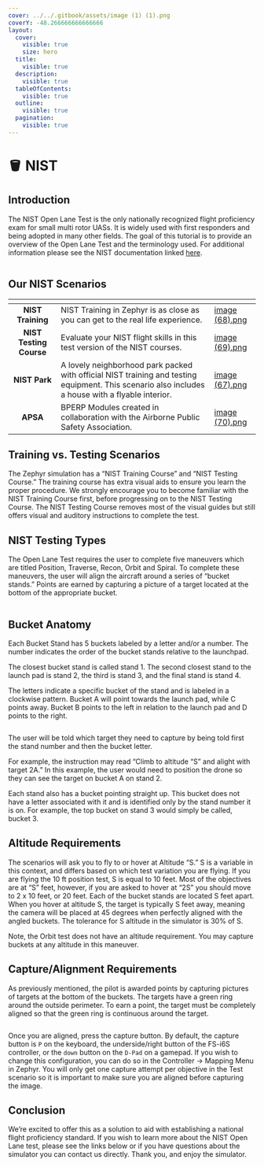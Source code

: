 ```yaml
---
cover: ../../.gitbook/assets/image (1) (1).png
coverY: -48.266666666666666
layout:
  cover:
    visible: true
    size: hero
  title:
    visible: true
  description:
    visible: true
  tableOfContents:
    visible: true
  outline:
    visible: true
  pagination:
    visible: true
---
```


# 🪣 NIST

## Introduction

The NIST Open Lane Test is the only nationally recognized flight proficiency exam for small multi rotor UASs. It is widely used with first responders and being adopted in many other fields. The goal of this tutorial is to provide an overview of the Open Lane Test and the terminology used. For additional information please see the NIST documentation linked [here](https://www.nist.gov/el/intelligent-systems-division-73500/standard-test-methods-response-robots/aerial-systems).

<div align="center">

<figure><img src="../../.gitbook/assets/image (2) (1).png" alt=""><figcaption></figcaption></figure>

</div>

## Our NIST Scenarios

<table data-card-size="large" data-view="cards"><thead><tr><th align="center"></th><th></th><th data-hidden data-card-cover data-type="files"></th></tr></thead><tbody><tr><td align="center"><strong>NIST Training</strong></td><td>NIST Training in Zephyr is as close as you can get to the real life experience.</td><td><a href="../../.gitbook/assets/image (68).png">image (68).png</a></td></tr><tr><td align="center"><strong>NIST Testing Course</strong></td><td>Evaluate your NIST flight skills in this test version of the NIST courses.</td><td><a href="../../.gitbook/assets/image (69).png">image (69).png</a></td></tr><tr><td align="center"><strong>NIST Park</strong></td><td>A lovely neighborhood park packed with official NIST training and testing equipment.  This scenario also includes a house with a flyable interior.</td><td><a href="../../.gitbook/assets/image (67).png">image (67).png</a></td></tr><tr><td align="center"><strong>APSA</strong></td><td>BPERP Modules created in collaboration with the Airborne Public Safety Association.</td><td><a href="../../.gitbook/assets/image (70).png">image (70).png</a></td></tr></tbody></table>

## Training vs. Testing Scenarios

The Zephyr simulation has a “NIST Training Course” and “NIST Testing Course.” The training course has extra visual aids to ensure you learn the proper procedure. We strongly encourage you to become familiar with the NIST Training Course first, before progressing on to the NIST Testing Course. The NIST Testing Course removes most of the visual guides but still offers visual and auditory instructions to complete the test.

## NIST Testing Types

The Open Lane Test requires the user to complete five maneuvers which are titled Position, Traverse, Recon, Orbit and Spiral. To complete these maneuvers, the user will align the aircraft around a series of “bucket stands.” Points are earned by capturing a picture of a target located at the bottom of the appropriate bucket.

<figure><img src="../../.gitbook/assets/image (3) (1).png" alt=""><figcaption></figcaption></figure>

## Bucket Anatomy

Each Bucket Stand has 5 buckets labeled by a letter and/or a number. The number indicates the order of the bucket stands relative to the launchpad.

The closest bucket stand is called stand 1. The second closest stand to the launch pad is stand 2, the third is stand 3, and the final stand is stand 4.

The letters indicate a specific bucket of the stand and is labeled in a clockwise pattern. Bucket A will point towards the launch pad, while C points away. Bucket B points to the left in relation to the launch pad and D points to the right.

<figure><img src="../../.gitbook/assets/image (4) (1).png" alt=""><figcaption></figcaption></figure>

The user will be told which target they need to capture by being told first the stand number and then the bucket letter.

For example, the instruction may read “Climb to altitude “S” and alight with target 2A.” In this example, the user would need to position the drone so they can see the target on bucket A on stand 2.

Each stand also has a bucket pointing straight up. This bucket does not have a letter associated with it and is identified only by the stand number it is on. For example, the top bucket on stand 3 would simply be called, bucket 3.

## Altitude Requirements

The scenarios will ask you to fly to or hover at Altitude “S.” S is a variable in this context, and differs based on which test variation you are flying. If you are flying the 10 ft position test, S is equal to 10 feet. Most of the objectives are at “S” feet, however, if you are asked to hover at “2S” you should move to 2 x 10 feet, or 20 feet. Each of the bucket stands are located S feet apart. When you hover at altitude S, the target is typically S feet away, meaning the camera will be placed at 45 degrees when perfectly aligned with the angled buckets. The tolerance for S altitude in the simulator is 30% of S.

Note, the Orbit test does not have an altitude requirement. You may capture buckets at any altitude in this maneuver.

## Capture/Alignment Requirements

As previously mentioned, the pilot is awarded points by capturing pictures of targets at the bottom of the buckets. The targets have a green ring around the outside perimeter. To earn a point, the target must be completely aligned so that the green ring is continuous around the target.

<figure><img src="../../.gitbook/assets/image (5) (1).png" alt=""><figcaption></figcaption></figure>

Once you are aligned, press the capture button. By default, the capture button is `P` on the keyboard, the underside/right button of the FS-i6S controller, or the `down` button on the `D-Pad` on a gamepad. If you wish to change this configuration, you can do so in the Controller -> Mapping Menu in Zephyr. You will only get one capture attempt per objective in the Test scenario so it is important to make sure you are aligned before capturing the image.

## Conclusion

We’re excited to offer this as a solution to aid with establishing a national flight proficiency standard. If you wish to learn more about the NIST Open Lane test, please see the links below or if you have questions about the simulator you can contact us directly. Thank you, and enjoy the simulator.
